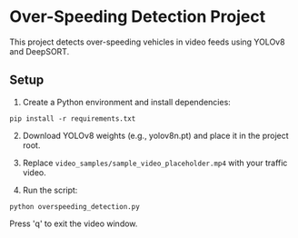 
# Over-Speeding Detection Project

This project detects over-speeding vehicles in video feeds using YOLOv8 and DeepSORT.

## Setup

1. Create a Python environment and install dependencies:
```
pip install -r requirements.txt
```

2. Download YOLOv8 weights (e.g., yolov8n.pt) and place it in the project root.

3. Replace `video_samples/sample_video_placeholder.mp4` with your traffic video.

4. Run the script:
```
python overspeeding_detection.py
```

Press 'q' to exit the video window.
